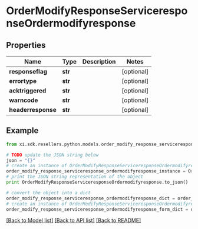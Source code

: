 # OrderModifyResponseServiceresponseOrdermodifyresponse


## Properties

Name | Type | Description | Notes
------------ | ------------- | ------------- | -------------
**responseflag** | **str** |  | [optional] 
**errortype** | **str** |  | [optional] 
**acktriggered** | **str** |  | [optional] 
**warncode** | **str** |  | [optional] 
**headerresponse** | **str** |  | [optional] 

## Example

```python
from xi.sdk.resellers.python.models.order_modify_response_serviceresponse_ordermodifyresponse import OrderModifyResponseServiceresponseOrdermodifyresponse

# TODO update the JSON string below
json = "{}"
# create an instance of OrderModifyResponseServiceresponseOrdermodifyresponse from a JSON string
order_modify_response_serviceresponse_ordermodifyresponse_instance = OrderModifyResponseServiceresponseOrdermodifyresponse.from_json(json)
# print the JSON string representation of the object
print OrderModifyResponseServiceresponseOrdermodifyresponse.to_json()

# convert the object into a dict
order_modify_response_serviceresponse_ordermodifyresponse_dict = order_modify_response_serviceresponse_ordermodifyresponse_instance.to_dict()
# create an instance of OrderModifyResponseServiceresponseOrdermodifyresponse from a dict
order_modify_response_serviceresponse_ordermodifyresponse_form_dict = order_modify_response_serviceresponse_ordermodifyresponse.from_dict(order_modify_response_serviceresponse_ordermodifyresponse_dict)
```
[[Back to Model list]](../README.md#documentation-for-models) [[Back to API list]](../README.md#documentation-for-api-endpoints) [[Back to README]](../README.md)


